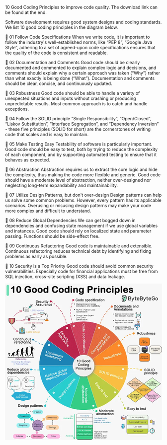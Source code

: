 10 Good Coding Principles to improve code quality. The download link can be found at the end.

Software development requires good system designs and coding standards. We list 10 good coding principles in the diagram below.

🔹 01 Follow Code Specifications
When we write code, it is important to follow the industry's well-established norms, like “PEP 8”, “Google Java Style”, adhering to a set of agreed-upon code specifications ensures that the quality of the code is consistent and readable.

🔹 02 Documentation and Comments
Good code should be clearly documented and commented to explain complex logic and decisions, and comments should explain why a certain approach was taken (“Why”) rather than what exactly is being done (“What”). Documentation and comments should be clear, concise, and continuously updated.

🔹 03 Robustness
Good code should be able to handle a variety of unexpected situations and inputs without crashing or producing unpredictable results. Most common approach is to catch and handle exceptions.

🔹 04 Follow the SOLID principle
“Single Responsibility”, “Open/Closed”, “Liskov Substitution”, “Interface Segregation”, and “Dependency Inversion” - these five principles (SOLID for short) are the cornerstones of writing code that scales and is easy to maintain. 

🔹 05 Make Testing Easy
Testability of software is particularly important. Good code should be easy to test, both by trying to reduce the complexity of each component, and by supporting automated testing to ensure that it behaves as expected.

🔹 06 Abstraction
Abstraction requires us to extract the core logic and hide the complexity, thus making the code more flexible and generic. Good code should have a moderate level of abstraction, neither over-designed nor neglecting long-term expandability and maintainability.

🔹 07 Utilize Design Patterns, but don't over-design 
Design patterns can help us solve some common problems. However, every pattern has its applicable scenarios. Overusing or misusing design patterns may make your code more complex and difficult to understand.

🔹 08 Reduce Global Dependencies
We can get bogged down in dependencies and confusing state management if we use global variables and instances. Good code should rely on localized state and parameter passing. Functions should be side-effect free.

🔹 09 Continuous Refactoring
Good code is maintainable and extensible. Continuous refactoring reduces technical debt by identifying and fixing problems as early as possible.

🔹 10 Security is a Top Priority
Good code should avoid common security vulnerabilities. Especially code for financial applications must be free from SQL injection, cross-site scripting (XSS) and data leakage.

![GoodCode](./GoodCode.webp)


